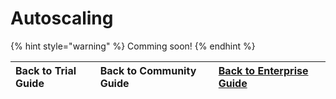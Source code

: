 # Autoscaling

{% hint style="warning" %}
Comming soon!
{% endhint %}

| Back to Trial Guide | Back to Community Guide | ​[Back to Enterprise Guide​](../getting-started/enterprise-guide.md#step-7-configure-autoscaling) |
| :--- | :--- | :--- |






